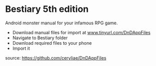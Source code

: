 # Bestiary 5th edition

Android monster manual for your infamous RPG game.

- Download manual files for import at  www.tinyurl.com/DnDAppFiles  
- Navigate to Bestiary folder
- Download required files to your phone
- Import it

source: https://github.com/ceryliae/DnDAppFiles

